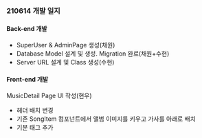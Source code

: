 ### 210614 개발 일지



#### Back-end 개발

* SuperUser & AdminPage 생성(채원)
* Database Model 설계 및 생성. Migration 완료(채원+수현)
* Server URL 설계 및 Class 생성(수현)



#### Front-end 개발

MusicDetail Page UI 작성(현우)

- 헤더 배치 변경
- 기존 SongItem 컴포넌트에서 앨범 이미지를 키우고 가사를 아래로 배치
- 기분 태그 추가